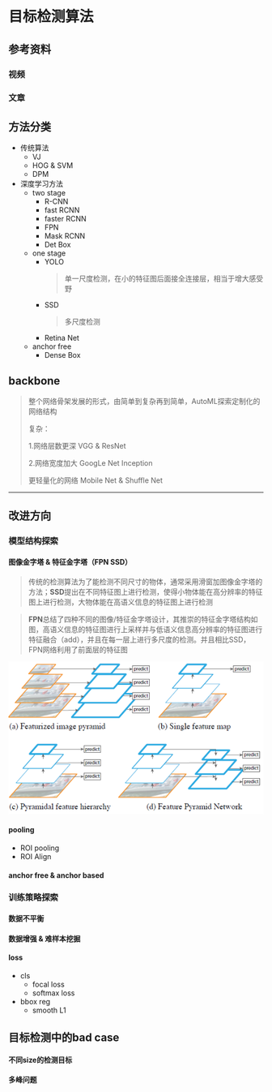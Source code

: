 # 目标检测算法

## 参考资料
### 视频

### 文章

## 方法分类
- 传统算法
  - VJ
  - HOG & SVM
  - DPM
- 深度学习方法
  - two stage
    - R-CNN
    - fast RCNN
    - faster RCNN
    - FPN
    - Mask RCNN
    - Det Box
  - one stage
    - YOLO
        > 单一尺度检测，在小的特征图后面接全连接层，相当于增大感受野
    - SSD
        > 多尺度检测
    - Retina Net
  - anchor free
    - Dense Box
## backbone
> 整个网络骨架发展的形式，由简单到复杂再到简单，AutoML探索定制化的网络结构
> 
> 复杂：
> 
>   1.网络层数更深 VGG & ResNet
> 
>   2.网络宽度加大 GoogLe Net Inception
> 
> 更轻量化的网络 Mobile Net & Shuffle Net


---

## 改进方向





### 模型结构探索

#### 图像金字塔 & 特征金字塔（FPN SSD）
> 传统的检测算法为了能检测不同尺寸的物体，通常采用滑窗加图像金字塔的方法；**SSD**提出在不同特征图上进行检测，使得小物体能在高分辨率的特征图上进行检测，大物体能在高语义信息的特征图上进行检测


> **FPN**总结了四种不同的图像/特征金字塔设计，其推崇的特征金字塔结构如图，高语义信息的特征图进行上采样并与低语义信息高分辨率的特征图进行特征融合（add），并且在每一层上进行多尺度的检测。并且相比SSD，FPN网络利用了前面层的特征图

![](./img/FPN.png)

> 
#### pooling

- ROI pooling
- ROI Align

#### anchor free & anchor based


### 训练策略探索
#### 数据不平衡

#### 数据增强 & 难样本挖掘


#### loss
- cls
  - focal loss
  - softmax loss
- bbox reg
  - smooth L1


## 目标检测中的bad case
#### 不同size的检测目标

#### 多峰问题

